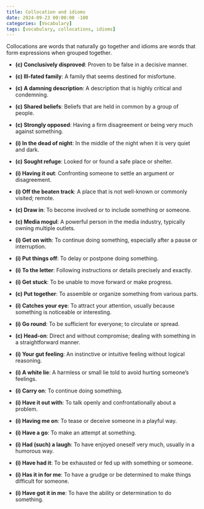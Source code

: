 ```yaml
---
title: Collocation and idioms
date: 2024-09-23 00:00:00 -100
categories: [Vocabulary]
tags: [vocabulary, collocations, idioms]
---
```



Collocations are words that naturally go together and idioms are words that form expressions when grouped together.

-   **(c) Conclusively disproved**: Proven to be false in a decisive manner.
-   **(c) Ill-fated family**: A family that seems destined for misfortune.
-   **(c) A damning description**: A description that is highly critical and condemning.
-   **(c) Shared beliefs**: Beliefs that are held in common by a group of people.
-   **(c) Strongly opposed**: Having a firm disagreement or being very much against something.
-   **(i) In the dead of night**: In the middle of the night when it is very quiet and dark.
-   **(c) Sought refuge**: Looked for or found a safe place or shelter.
-   **(i) Having it out**: Confronting someone to settle an argument or disagreement.
-   **(i) Off the beaten track**: A place that is not well-known or commonly visited; remote.
-   **(c) Draw in**: To become involved or to include something or someone.
-   **(c) Media mogul**: A powerful person in the media industry, typically owning multiple outlets.

-   **(i) Get on with**: To continue doing something, especially after a pause or interruption.
-   **(i) Put things off**: To delay or postpone doing something.
-   **(i) To the letter**: Following instructions or details precisely and exactly.
-   **(i) Get stuck**: To be unable to move forward or make progress.
-   **(c) Put together**: To assemble or organize something from various parts.
-   **(i) Catches your eye**: To attract your attention, usually because something is noticeable or interesting.
-   **(i) Go round**: To be sufficient for everyone; to circulate or spread.
-   **(c) Head-on**: Direct and without compromise; dealing with something in a straightforward manner.
-   **(i) Your gut feeling**: An instinctive or intuitive feeling without logical reasoning.
-   **(i) A white lie**: A harmless or small lie told to avoid hurting someone’s feelings.
-   **(i) Carry on**: To continue doing something.

-   **(i) Have it out with**: To talk openly and confrontationally about a problem.
-   **(i) Having me on**: To tease or deceive someone in a playful way.
-   **(i) Have a go**: To make an attempt at something.
-   **(i) Had (such) a laugh**: To have enjoyed oneself very much, usually in a humorous way.
-   **(i) Have had it**: To be exhausted or fed up with something or someone.
-   **(i) Has it in for me**: To have a grudge or be determined to make things difficult for someone.
-   **(i) Have got it in me**: To have the ability or determination to do something.

